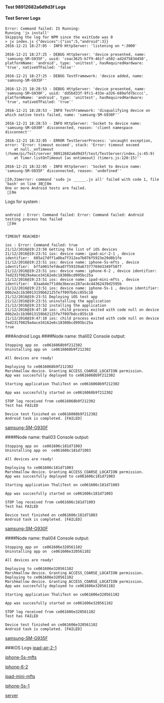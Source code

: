 #### Test 98912682a6d9d3f Logs

#### Test Server Logs
```
Error: Command failed: IS Running:
Running 'jx install'
Skipping the log for NPM since the exitCode was 0
> jx index.js {"devices":{"ios":5,"android":3}}
2016-12-21 18:27:05 - INFO HttpServer: 'listening on *:3000'

2016-12-21 18:27:25 - DEBUG HttpServer: 'device presented, name: 'samsung-SM-G935F', uuid: 'ceac3625-b7f9-461f-a502-ad2d75834450', platformName: 'android', type: 'unittest', hasRequiredHardware: 'true', nativeUTFailed: 'false''

2016-12-21 18:27:25 - DEBUG TestFramework: 'device added, name: 'samsung-SM-G935F''

2016-12-21 18:28:53 - DEBUG HttpServer: 'device presented, name: 'samsung-SM-G930F', uuid: 'dd5bd33f-9fc1-433e-a326-689afd7bcccc', platformName: 'android', type: 'unittest', hasRequiredHardware: 'true', nativeUTFailed: 'true''

2016-12-21 18:28:53 - INFO TestFramework: 'disqualifying device on which native tests failed, name: 'samsung-SM-G930F''

2016-12-21 18:28:53 - INFO HttpServer: 'Socket to device name: 'samsung-SM-G930F' disconnected, reason: 'client namespace disconnect''

2016-12-21 18:32:05 - ERROR TestServerProcess: 'uncaught exception, error: 'Error: timeout exceed', stack: 'Error: timeout exceed
    at null._onTimeout (/home/pi/Test/server_98912682a6d9d3f/test/TestServer/index.js:45:9)
    at Timer.listOnTimeout [as ontimeout] (timers.js:120:15)''

2016-12-21 18:32:05 - INFO HttpServer: 'Socket to device name: 'samsung-SM-G935F' disconnected, reason: 'undefined''

[0;31merror: command 'sudo jx ______.js all' failed with code 1, file 'bash' on line 30[0m
One or more Android tests are failed.
 [0m

```


Logs for system : 
```

android : Error: Command failed: Error: Command failed: Android testing process has failed
 [0m


TIMEOUT REACHED!

ios : Error: Command failed: true
21/12/2016@19:23:50 Getting the list of iOS devices 
21/12/2016@19:23:51 ios: device name: ipad-air-2-1 , device identifier:  605a17dff1a0ba7f312ea7b076f5923e29d8b1fe
21/12/2016@19:23:51 ios: device name: iphone-5s-mfts , device identifier:  bffa901fefdea07f59339a6737776943349f5077
21/12/2016@19:23:51 ios: device name: iphone-6-2 , device identifier:  7ed231f0829a4ace34162e6c18308bcd995bc25a
21/12/2016@19:23:51 ios: device name: ipad-mini-mfts , device identifier:  83aab4e7f1dde3becec287ac4c44362439d2595b
21/12/2016@19:23:51 ios: device name: iphone-5s-1 , device identifier:  00b2e2c1b30013159b62125fe7f097bdcc055c10
21/12/2016@19:23:51 Deploying iOS test app 
21/12/2016@19:23:51 uninstalling the application 
21/12/2016@19:23:52 installing the application 
21/12/2016@19:47:10 ios: child process exited with code null on device 00b2e2c1b30013159b62125fe7f097bdcc055c10 
21/12/2016@19:47:10 ios: child process exited with code null on device 7ed231f0829a4ace34162e6c18308bcd995bc25a 
true

```
###Android Logs
####Node name: thali02
Console output:
```
Stopping app on  ce0616068b9f212302
Uninstalling app on  ce0616068b9f212302

All devices are ready!

Deploying to ce0616068b9f212302
Marshmallow device. Granting ACCESS_COARSE_LOCATION permission.
App was succesfully deployed to ce0616068b9f212302

Starting application ThaliTest on ce0616068b9f212302

App was succesfully started on ce0616068b9f212302

STOP log received from ce0616068b9f212302
Test has FAILED

Device test finished on ce0616068b9f212302 
Android task is completed. [FAILED]
```
[samsung-SM-G930F](https://github.com/ThaliTester/TestResults/blob/98912682a6d9d3f__1665_Fix__Test__update_peer_discovery_1__fails_on_desktop_and_phones_in_iOS_branch__chapko/thali02_samsung-SM-G930F.md)

####Node name: thali03
Console output:
```
Stopping app on  ce061606c181d71003
Uninstalling app on  ce061606c181d71003

All devices are ready!

Deploying to ce061606c181d71003
Marshmallow device. Granting ACCESS_COARSE_LOCATION permission.
App was succesfully deployed to ce061606c181d71003

Starting application ThaliTest on ce061606c181d71003

App was succesfully started on ce061606c181d71003

STOP log received from ce061606c181d71003
Test has FAILED

Device test finished on ce061606c181d71003 
Android task is completed. [FAILED]
```
[samsung-SM-G930F](https://github.com/ThaliTester/TestResults/blob/98912682a6d9d3f__1665_Fix__Test__update_peer_discovery_1__fails_on_desktop_and_phones_in_iOS_branch__chapko/thali03_samsung-SM-G930F.md)

####Node name: thali04
Console output:
```
Stopping app on  ce061606e320561102
Uninstalling app on  ce061606e320561102

All devices are ready!

Deploying to ce061606e320561102
Marshmallow device. Granting ACCESS_COARSE_LOCATION permission.
Deploying to ce061606e320561102
Marshmallow device. Granting ACCESS_COARSE_LOCATION permission.
App was succesfully deployed to ce061606e320561102

Starting application ThaliTest on ce061606e320561102

App was succesfully started on ce061606e320561102

STOP log received from ce061606e320561102
Test has FAILED

Device test finished on ce061606e320561102 
Android task is completed. [FAILED]
```
[samsung-SM-G935F](https://github.com/ThaliTester/TestResults/blob/98912682a6d9d3f__1665_Fix__Test__update_peer_discovery_1__fails_on_desktop_and_phones_in_iOS_branch__chapko/thali04_samsung-SM-G935F.md)


###iOS Logs
[ipad-air-2-1](https://github.com/ThaliTester/TestResults/blob/98912682a6d9d3f__1665_Fix__Test__update_peer_discovery_1__fails_on_desktop_and_phones_in_iOS_branch__chapko/iOS_ipad-air-2-1.md)

[iphone-5s-mfts](https://github.com/ThaliTester/TestResults/blob/98912682a6d9d3f__1665_Fix__Test__update_peer_discovery_1__fails_on_desktop_and_phones_in_iOS_branch__chapko/iOS_iphone-5s-mfts.md)

[iphone-6-2](https://github.com/ThaliTester/TestResults/blob/98912682a6d9d3f__1665_Fix__Test__update_peer_discovery_1__fails_on_desktop_and_phones_in_iOS_branch__chapko/iOS_iphone-6-2.md)

[ipad-mini-mfts](https://github.com/ThaliTester/TestResults/blob/98912682a6d9d3f__1665_Fix__Test__update_peer_discovery_1__fails_on_desktop_and_phones_in_iOS_branch__chapko/iOS_ipad-mini-mfts.md)

[iphone-5s-1](https://github.com/ThaliTester/TestResults/blob/98912682a6d9d3f__1665_Fix__Test__update_peer_discovery_1__fails_on_desktop_and_phones_in_iOS_branch__chapko/iOS_iphone-5s-1.md)

[server](https://github.com/ThaliTester/TestResults/blob/98912682a6d9d3f__1665_Fix__Test__update_peer_discovery_1__fails_on_desktop_and_phones_in_iOS_branch__chapko/iOS_server.md)




